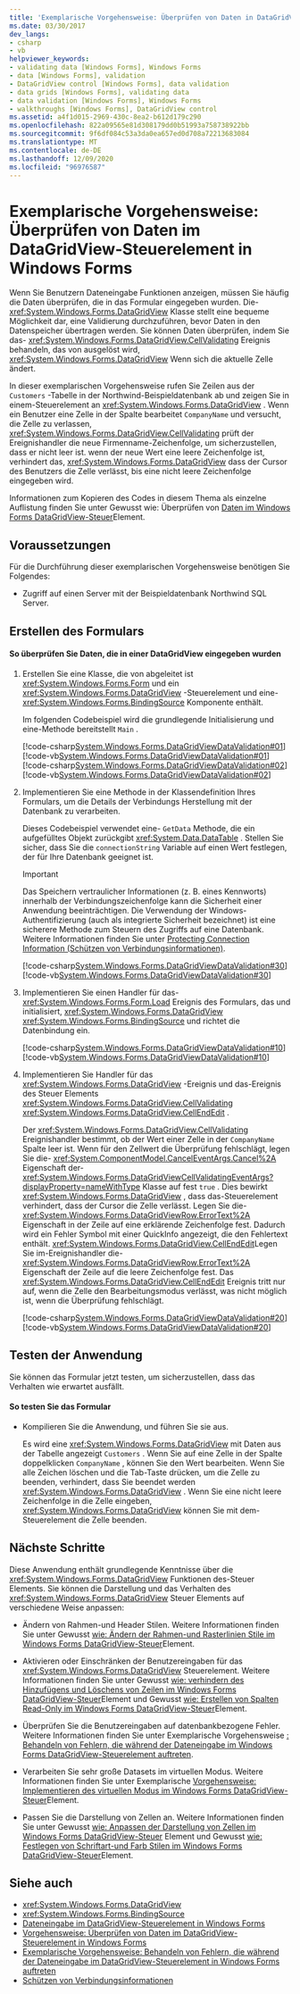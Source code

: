 ```yaml
---
title: 'Exemplarische Vorgehensweise: Überprüfen von Daten in DataGridView'
ms.date: 03/30/2017
dev_langs:
- csharp
- vb
helpviewer_keywords:
- validating data [Windows Forms], Windows Forms
- data [Windows Forms], validation
- DataGridView control [Windows Forms], data validation
- data grids [Windows Forms], validating data
- data validation [Windows Forms], Windows Forms
- walkthroughs [Windows Forms], DataGridView control
ms.assetid: a4f1d015-2969-430c-8ea2-b612d179c290
ms.openlocfilehash: 822a09565e81d308179dd0b51993a758738922bb
ms.sourcegitcommit: 9f6df084c53a3da0ea657ed0d708a72213683084
ms.translationtype: MT
ms.contentlocale: de-DE
ms.lasthandoff: 12/09/2020
ms.locfileid: "96976587"
---
```

# <a name="walkthrough-validating-data-in-the-windows-forms-datagridview-control"></a>Exemplarische Vorgehensweise: Überprüfen von Daten im DataGridView-Steuerelement in Windows Forms

Wenn Sie Benutzern Dateneingabe Funktionen anzeigen, müssen Sie häufig die Daten überprüfen, die in das Formular eingegeben wurden. Die- <xref:System.Windows.Forms.DataGridView> Klasse stellt eine bequeme Möglichkeit dar, eine Validierung durchzuführen, bevor Daten in den Datenspeicher übertragen werden. Sie können Daten überprüfen, indem Sie das- <xref:System.Windows.Forms.DataGridView.CellValidating> Ereignis behandeln, das von ausgelöst wird, <xref:System.Windows.Forms.DataGridView> Wenn sich die aktuelle Zelle ändert.

In dieser exemplarischen Vorgehensweise rufen Sie Zeilen aus der `Customers` -Tabelle in der Northwind-Beispieldatenbank ab und zeigen Sie in einem-Steuerelement an <xref:System.Windows.Forms.DataGridView> . Wenn ein Benutzer eine Zelle in der Spalte bearbeitet `CompanyName` und versucht, die Zelle zu verlassen, <xref:System.Windows.Forms.DataGridView.CellValidating> prüft der Ereignishandler die neue Firmenname-Zeichenfolge, um sicherzustellen, dass er nicht leer ist. wenn der neue Wert eine leere Zeichenfolge ist, verhindert das, <xref:System.Windows.Forms.DataGridView> dass der Cursor des Benutzers die Zelle verlässt, bis eine nicht leere Zeichenfolge eingegeben wird.

Informationen zum Kopieren des Codes in diesem Thema als einzelne Auflistung finden Sie unter Gewusst wie: Überprüfen von [Daten im Windows Forms DataGridView-Steuer](how-to-validate-data-in-the-windows-forms-datagridview-control.md)Element.

## <a name="prerequisites"></a>Voraussetzungen

Für die Durchführung dieser exemplarischen Vorgehensweise benötigen Sie Folgendes:

- Zugriff auf einen Server mit der Beispieldatenbank Northwind SQL Server.

## <a name="creating-the-form"></a>Erstellen des Formulars

#### <a name="to-validate-data-entered-in-a-datagridview"></a>So überprüfen Sie Daten, die in einer DataGridView eingegeben wurden

1. Erstellen Sie eine Klasse, die von abgeleitet ist <xref:System.Windows.Forms.Form> und ein <xref:System.Windows.Forms.DataGridView> -Steuerelement und eine- <xref:System.Windows.Forms.BindingSource> Komponente enthält.

    Im folgenden Codebeispiel wird die grundlegende Initialisierung und eine-Methode bereitstellt `Main` .

    [!code-csharp[System.Windows.Forms.DataGridViewDataValidation#01](~/samples/snippets/csharp/VS_Snippets_Winforms/System.Windows.Forms.DataGridViewDataValidation/CS/datavalidation.cs#01)]
    [!code-vb[System.Windows.Forms.DataGridViewDataValidation#01](~/samples/snippets/visualbasic/VS_Snippets_Winforms/System.Windows.Forms.DataGridViewDataValidation/VB/datavalidation.vb#01)]
    [!code-csharp[System.Windows.Forms.DataGridViewDataValidation#02](~/samples/snippets/csharp/VS_Snippets_Winforms/System.Windows.Forms.DataGridViewDataValidation/CS/datavalidation.cs#02)]
    [!code-vb[System.Windows.Forms.DataGridViewDataValidation#02](~/samples/snippets/visualbasic/VS_Snippets_Winforms/System.Windows.Forms.DataGridViewDataValidation/VB/datavalidation.vb#02)]

2. Implementieren Sie eine Methode in der Klassendefinition Ihres Formulars, um die Details der Verbindungs Herstellung mit der Datenbank zu verarbeiten.

    Dieses Codebeispiel verwendet eine- `GetData` Methode, die ein aufgefülltes Objekt zurückgibt <xref:System.Data.DataTable> . Stellen Sie sicher, dass Sie die `connectionString` Variable auf einen Wert festlegen, der für Ihre Datenbank geeignet ist.

    > [!IMPORTANT]
    > Das Speichern vertraulicher Informationen (z. B. eines Kennworts) innerhalb der Verbindungszeichenfolge kann die Sicherheit einer Anwendung beeinträchtigen. Die Verwendung der Windows-Authentifizierung (auch als integrierte Sicherheit bezeichnet) ist eine sicherere Methode zum Steuern des Zugriffs auf eine Datenbank. Weitere Informationen finden Sie unter [Protecting Connection Information (Schützen von Verbindungsinformationen)](/dotnet/framework/data/adonet/protecting-connection-information).

    [!code-csharp[System.Windows.Forms.DataGridViewDataValidation#30](~/samples/snippets/csharp/VS_Snippets_Winforms/System.Windows.Forms.DataGridViewDataValidation/CS/datavalidation.cs#30)]
    [!code-vb[System.Windows.Forms.DataGridViewDataValidation#30](~/samples/snippets/visualbasic/VS_Snippets_Winforms/System.Windows.Forms.DataGridViewDataValidation/VB/datavalidation.vb#30)]

3. Implementieren Sie einen Handler für das- <xref:System.Windows.Forms.Form.Load> Ereignis des Formulars, das und initialisiert, <xref:System.Windows.Forms.DataGridView> <xref:System.Windows.Forms.BindingSource> und richtet die Datenbindung ein.

    [!code-csharp[System.Windows.Forms.DataGridViewDataValidation#10](~/samples/snippets/csharp/VS_Snippets_Winforms/System.Windows.Forms.DataGridViewDataValidation/CS/datavalidation.cs#10)]
    [!code-vb[System.Windows.Forms.DataGridViewDataValidation#10](~/samples/snippets/visualbasic/VS_Snippets_Winforms/System.Windows.Forms.DataGridViewDataValidation/VB/datavalidation.vb#10)]

4. Implementieren Sie Handler für das <xref:System.Windows.Forms.DataGridView> -Ereignis und das-Ereignis des Steuer Elements <xref:System.Windows.Forms.DataGridView.CellValidating> <xref:System.Windows.Forms.DataGridView.CellEndEdit> .

    Der <xref:System.Windows.Forms.DataGridView.CellValidating> Ereignishandler bestimmt, ob der Wert einer Zelle in der `CompanyName` Spalte leer ist. Wenn für den Zellwert die Überprüfung fehlschlägt, legen Sie die- <xref:System.ComponentModel.CancelEventArgs.Cancel%2A> Eigenschaft der- <xref:System.Windows.Forms.DataGridViewCellValidatingEventArgs?displayProperty=nameWithType> Klasse auf fest `true` . Dies bewirkt <xref:System.Windows.Forms.DataGridView> , dass das-Steuerelement verhindert, dass der Cursor die Zelle verlässt. Legen Sie die- <xref:System.Windows.Forms.DataGridViewRow.ErrorText%2A> Eigenschaft in der Zeile auf eine erklärende Zeichenfolge fest. Dadurch wird ein Fehler Symbol mit einer QuickInfo angezeigt, die den Fehlertext enthält. <xref:System.Windows.Forms.DataGridView.CellEndEdit>Legen Sie im-Ereignishandler die- <xref:System.Windows.Forms.DataGridViewRow.ErrorText%2A> Eigenschaft der Zeile auf die leere Zeichenfolge fest. Das <xref:System.Windows.Forms.DataGridView.CellEndEdit> Ereignis tritt nur auf, wenn die Zelle den Bearbeitungsmodus verlässt, was nicht möglich ist, wenn die Überprüfung fehlschlägt.

    [!code-csharp[System.Windows.Forms.DataGridViewDataValidation#20](~/samples/snippets/csharp/VS_Snippets_Winforms/System.Windows.Forms.DataGridViewDataValidation/CS/datavalidation.cs#20)]
    [!code-vb[System.Windows.Forms.DataGridViewDataValidation#20](~/samples/snippets/visualbasic/VS_Snippets_Winforms/System.Windows.Forms.DataGridViewDataValidation/VB/datavalidation.vb#20)]

## <a name="testing-the-application"></a>Testen der Anwendung

Sie können das Formular jetzt testen, um sicherzustellen, dass das Verhalten wie erwartet ausfällt.

#### <a name="to-test-the-form"></a>So testen Sie das Formular

- Kompilieren Sie die Anwendung, und führen Sie sie aus.

  Es wird eine <xref:System.Windows.Forms.DataGridView> mit Daten aus der Tabelle angezeigt `Customers` . Wenn Sie auf eine Zelle in der Spalte doppelklicken `CompanyName` , können Sie den Wert bearbeiten. Wenn Sie alle Zeichen löschen und die Tab-Taste drücken, um die Zelle zu beenden, verhindert, dass Sie beendet werden <xref:System.Windows.Forms.DataGridView> . Wenn Sie eine nicht leere Zeichenfolge in die Zelle eingeben, <xref:System.Windows.Forms.DataGridView> können Sie mit dem-Steuerelement die Zelle beenden.

## <a name="next-steps"></a>Nächste Schritte

Diese Anwendung enthält grundlegende Kenntnisse über die <xref:System.Windows.Forms.DataGridView> Funktionen des-Steuer Elements. Sie können die Darstellung und das Verhalten des <xref:System.Windows.Forms.DataGridView> Steuer Elements auf verschiedene Weise anpassen:

- Ändern von Rahmen-und Header Stilen. Weitere Informationen finden Sie unter Gewusst [wie: Ändern der Rahmen-und Rasterlinien Stile im Windows Forms DataGridView-Steuer](change-the-border-and-gridline-styles-in-the-datagrid.md)Element.

- Aktivieren oder Einschränken der Benutzereingaben für das <xref:System.Windows.Forms.DataGridView> Steuerelement. Weitere Informationen finden Sie unter Gewusst [wie: verhindern des Hinzufügens und Löschens von Zeilen im Windows Forms DataGridView-Steuer](prevent-row-addition-and-deletion-datagridview.md)Element und Gewusst [wie: Erstellen von Spalten Read-Only im Windows Forms DataGridView-Steuer](how-to-make-columns-read-only-in-the-windows-forms-datagridview-control.md)Element.

- Überprüfen Sie die Benutzereingaben auf datenbankbezogene Fehler. Weitere Informationen finden Sie unter Exemplarische Vorgehensweise [: Behandeln von Fehlern, die während der Dateneingabe im Windows Forms DataGridView-Steuerelement auftreten](handling-errors-that-occur-during-data-entry-in-the-datagrid.md).

- Verarbeiten Sie sehr große Datasets im virtuellen Modus. Weitere Informationen finden Sie unter Exemplarische [Vorgehensweise: Implementieren des virtuellen Modus im Windows Forms DataGridView-Steuer](implementing-virtual-mode-wf-datagridview-control.md)Element.

- Passen Sie die Darstellung von Zellen an. Weitere Informationen finden Sie unter Gewusst [wie: Anpassen der Darstellung von Zellen im Windows Forms DataGridView-Steuer](customize-the-appearance-of-cells-in-the-datagrid.md) Element und Gewusst [wie: Festlegen von Schriftart-und Farb Stilen im Windows Forms DataGridView-Steuer](how-to-set-font-and-color-styles-in-the-windows-forms-datagridview-control.md)Element.

## <a name="see-also"></a>Siehe auch

- <xref:System.Windows.Forms.DataGridView>
- <xref:System.Windows.Forms.BindingSource>
- [Dateneingabe im DataGridView-Steuerelement in Windows Forms](data-entry-in-the-windows-forms-datagridview-control.md)
- [Vorgehensweise: Überprüfen von Daten im DataGridView-Steuerelement in Windows Forms](how-to-validate-data-in-the-windows-forms-datagridview-control.md)
- [Exemplarische Vorgehensweise: Behandeln von Fehlern, die während der Dateneingabe im DataGridView-Steuerelement in Windows Forms auftreten](handling-errors-that-occur-during-data-entry-in-the-datagrid.md)
- [Schützen von Verbindungsinformationen](/dotnet/framework/data/adonet/protecting-connection-information)
